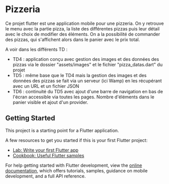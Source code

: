 # Pizzeria

Ce projet flutter est une application mobile pour une pizzeria. On y retrouve le menu avec la partie pizza, la liste des différentes pizzas puis leur détail avec le choix de modifier des éléments. On a la possibilité de commander des pizzas, qui s'affichent alors dans le panier avec le prix total.

A voir dans les différents TD :
  - TD4 : application conçu avec gestion des images et des données des pizzas via le dossier "assets/images" et le fichier "pizza_datas.dart" du projet
  - TD5 : même base que le TD4 mais la gestion des images et des données des pizzas se fait via un serveur (ici Wamp) en les récupérant avec un URL et un fichier JSON
  - TD6 : continuité du TD5 avec ajout d'une barre de navigation en bas de l'écran accessible via toutes les pages. Nombre d'éléments dans le panier visible et ajout d'un provider.

## Getting Started

This project is a starting point for a Flutter application.

A few resources to get you started if this is your first Flutter project:

- [Lab: Write your first Flutter app](https://docs.flutter.dev/get-started/codelab)
- [Cookbook: Useful Flutter samples](https://docs.flutter.dev/cookbook)

For help getting started with Flutter development, view the
[online documentation](https://docs.flutter.dev/), which offers tutorials,
samples, guidance on mobile development, and a full API reference.
